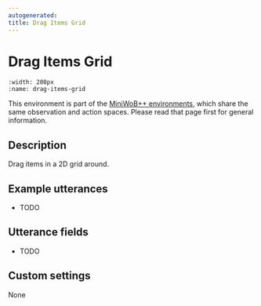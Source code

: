 ```yaml
---
autogenerated:
title: Drag Items Grid
---
```


# Drag Items Grid

```{figure} ../../_static/videos/miniwob/drag-items-grid.gif 
:width: 200px
:name: drag-items-grid
```

This environment is part of the <a href='..'>MiniWoB++ environments</a>, which share the same observation and action spaces. Please read that page first for general information.

## Description

Drag items in a 2D grid around.

## Example utterances

* TODO

## Utterance fields

* TODO

## Custom settings

None
